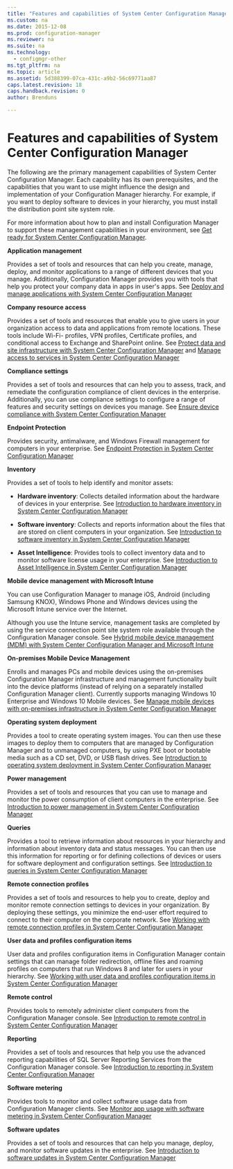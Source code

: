 ```yaml
---
title: "Features and capabilities of System Center Configuration Manager"
ms.custom: na
ms.date: 2015-12-08
ms.prod: configuration-manager
ms.reviewer: na
ms.suite: na
ms.technology:
  - configmgr-other
ms.tgt_pltfrm: na
ms.topic: article
ms.assetid: 5d388399-07ca-431c-a9b2-56c69771aa87
caps.latest.revision: 18
caps.handback.revision: 0
author: Brenduns

---
```

# Features and capabilities of System Center Configuration Manager
The following are the primary management capabilities of System Center Configuration Manager. Each capability has its own prerequisites, and the capabilities that you want to use might influence the design and implementation of your Configuration Manager hierarchy. For example, if you want to deploy software to devices in your hierarchy, you must install the distribution point site system role.  

 For more information about how to plan and install Configuration Manager to support these management capabilities in your environment, see [Get ready for System Center Configuration Manager](../../../core/plan-design/get-ready.md).  

 **Application management**  

 Provides a set of tools and resources that can help you create, manage, deploy, and monitor applications to a range of different devices that you manage. Additionally, Configuration Manager provides you with tools that help you protect your company data in apps in user's apps. See [Deploy and manage applications with System Center Configuration Manager](../Topic/Deploy%20and%20manage%20applications%20with%20System%20Center%20Configuration%20Manager.md)  

 **Company resource access**  

 Provides a set of tools and resources that enable you to give users in your organization access to data and applications from remote locations. These tools include Wi-Fi- profiles, VPN profiles, Certificate profiles, and conditional access to Exchange and SharePoint online. See [Protect data and site infrastructure with System Center Configuration Manager](../../../protect/understand/protect-data-and-site-infrastructure.md) and [Manage access to services in System Center Configuration Manager](../../../protect/deploy-use/manage-access-to-services.md)  

 **Compliance settings**  

 Provides a set of tools and resources that can help you to assess, track, and remediate the configuration compliance of client devices in the enterprise.  Additionally, you can use compliance settings to configure a range of features and security settings on devices you manage. See [Ensure device compliance with System Center Configuration Manager](../../../compliance/understand/ensure-device-compliance.md)  

 **Endpoint Protection**  

 Provides security, antimalware, and Windows Firewall management for computers in your enterprise. See [Endpoint Protection in System Center Configuration Manager](../../../protect/deploy-use/endpoint-protection.md)  

 **Inventory**  

 Provides a set of tools to help identify and monitor assets:  

-   **Hardware inventory**: Collects detailed information about the hardware of devices in your enterprise. See [Introduction to hardware inventory in System Center Configuration Manager](../../../core/clients/manage/inventory/introduction-to-hardware-inventory.md)  

-   **Software inventory**: Collects and reports information about the files that are stored on client computers in your organization. See [Introduction to software inventory in System Center Configuration Manager](../../../core/clients/manage/inventory/introduction-to-software-inventory.md)  

-   **Asset Intelligence**: Provides tools to collect inventory data and to monitor software license usage in your enterprise. See [Introduction to Asset Intelligence in System Center Configuration Manager](../../../core/clients/manage/asset-intelligence/introduction-to-asset-intelligence.md)  

 **Mobile device management with Microsoft Intune**  

 You can use Configuration Manager to manage iOS, Android (including Samsung KNOX), Windows Phone and Windows devices using the Microsoft Intune service over the Internet.

 Although you use the Intune service, management tasks are completed by using the service connection point site system role available through the Configuration Manager console. See [Hybrid mobile device management (MDM) with System Center Configuration Manager and Microsoft Intune](../../../mdm/plan-design/hybrid-mobile-device-management.md)  

 **On-premises Mobile Device Management**  

 Enrolls and manages PCs and mobile devices using the on-premises Configuration Manager infrastructure and management functionality built into the device platforms (instead of relying on a separately installed Configuration Manager client). Currently supports managing Windows 10 Enterprise and Windows 10 Mobile devices.  See [Manage mobile devices with on-premises infrastructure in System Center Configuration Manager](../../../mdm/understand/manage-mobile-devices-with-on-premises-infrastructure.md)  

 **Operating system deployment**  

 Provides a tool to create operating system images. You can then use these images to deploy them to computers that are managed by Configuration Manager and to unmanaged computers, by using PXE boot or bootable media such as a CD set, DVD, or USB flash drives. See [Introduction to operating system deployment in System Center Configuration Manager](../../../osd/understand/introduction-to-operating-system-deployment.md)  

 **Power management**  

 Provides a set of tools and resources that you can use to manage and monitor the power consumption of client computers in the enterprise. See [Introduction to power management in System Center Configuration Manager](../../../core/clients/manage/power/introduction-to-power-management.md)  

 **Queries**  

 Provides a tool to retrieve information about resources in your hierarchy and information about inventory data and status messages. You can then use this information for reporting or for defining collections of devices or users for software deployment and configuration settings. See [Introduction to queries in System Center Configuration Manager](../../../core/servers/manage/introduction-to-queries.md)  

 **Remote connection profiles**  

 Provides a set of tools and resources to help you to create, deploy and monitor remote connection settings to devices in your organization. By deploying these settings, you minimize the end-user effort required to connect to their computer on the corporate network. See [Working with remote connection profiles in System Center Configuration Manager](../../../compliance/plan-design/working-with-remote-connection-profiles.md)  

 **User data and profiles configuration items**  

 User data and profiles configuration items in Configuration Manager contain settings that can manage folder redirection, offline files and roaming profiles on computers that run Windows 8 and later for users in your hierarchy. See [Working with user data and profiles configuration items in System Center Configuration Manager](../../../compliance/plan-design/working-with-user-data-and-profiles-configuration-items.md)  

 **Remote control**  

 Provides tools to remotely administer client computers from the Configuration Manager console. See [Introduction to remote control in System Center Configuration Manager](../../../core/clients/manage/remote-control/introduction-to-remote-control.md)  

 **Reporting**  

 Provides a set of tools and resources that help you use the advanced reporting capabilities of SQL Server Reporting Services from the Configuration Manager console. See [Introduction to reporting in System Center Configuration Manager](../../../core/servers/manage/introduction-to-reporting.md)  

 **Software metering**  

 Provides tools to monitor and collect software usage data from Configuration Manager clients. See [Monitor app usage with software metering in System Center Configuration Manager](../../../apps/deploy-use/monitor-app-usage-with-software-metering.md)  

 **Software updates**  

 Provides a set of tools and resources that can help you manage, deploy, and monitor software updates in the enterprise. See [Introduction to software updates in System Center Configuration Manager](../../../sup/understand/software-updates-introduction.md)  
